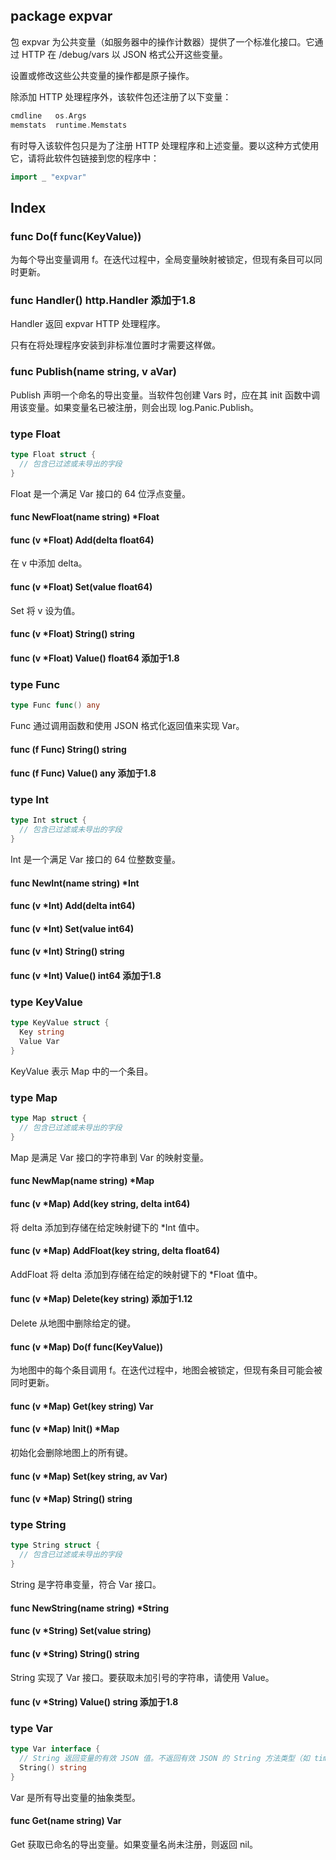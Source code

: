 ## package expvar

包 expvar 为公共变量（如服务器中的操作计数器）提供了一个标准化接口。它通过 HTTP 在 /debug/vars 以 JSON 格式公开这些变量。

设置或修改这些公共变量的操作都是原子操作。

除添加 HTTP 处理程序外，该软件包还注册了以下变量：

```go
cmdline   os.Args
memstats  runtime.Memstats
```

有时导入该软件包只是为了注册 HTTP 处理程序和上述变量。要以这种方式使用它，请将此软件包链接到您的程序中：

```go
import _ "expvar"
```

## Index

### func Do(f func(KeyValue))

为每个导出变量调用 f。在迭代过程中，全局变量映射被锁定，但现有条目可以同时更新。

### func Handler() http.Handler 添加于1.8

Handler 返回 expvar HTTP 处理程序。

只有在将处理程序安装到非标准位置时才需要这样做。

### func Publish(name string, v aVar)

Publish 声明一个命名的导出变量。当软件包创建 Vars 时，应在其 init 函数中调用该变量。如果变量名已被注册，则会出现 log.Panic.Publish。

### type Float

```go
type Float struct {
  // 包含已过滤或未导出的字段
}
```

Float 是一个满足 Var 接口的 64 位浮点变量。

#### func NewFloat(name string) *Float

#### func (v *Float) Add(delta float64)

在 v 中添加 delta。

#### func (v *Float) Set(value float64)

Set 将 v 设为值。

#### func (v *Float) String() string

#### func (v *Float) Value() float64 添加于1.8

### type Func

```go
type Func func() any
```

Func 通过调用函数和使用 JSON 格式化返回值来实现 Var。

#### func (f Func) String() string

#### func (f Func) Value() any 添加于1.8

### type Int

```go
type Int struct {
  // 包含已过滤或未导出的字段
}
```

Int 是一个满足 Var 接口的 64 位整数变量。

#### func NewInt(name string) *Int

#### func (v *Int) Add(delta int64)

#### func (v *Int) Set(value int64)

#### func (v *Int) String() string

#### func (v *Int) Value() int64 添加于1.8

### type KeyValue

```go
type KeyValue struct {
  Key string
  Value Var
}
```

KeyValue 表示 Map 中的一个条目。

### type Map

```go
type Map struct {
  // 包含已过滤或未导出的字段
}
```

Map 是满足 Var 接口的字符串到 Var 的映射变量。

#### func NewMap(name string) *Map

#### func (v *Map) Add(key string, delta int64)

将 delta 添加到存储在给定映射键下的 *Int 值中。

#### func (v *Map) AddFloat(key string, delta float64)

AddFloat 将 delta 添加到存储在给定的映射键下的 *Float 值中。

#### func (v *Map) Delete(key string) 添加于1.12

Delete 从地图中删除给定的键。

#### func (v *Map) Do(f func(KeyValue))

为地图中的每个条目调用 f。在迭代过程中，地图会被锁定，但现有条目可能会被同时更新。

#### func (v *Map) Get(key string) Var

#### func (v *Map) Init() *Map

初始化会删除地图上的所有键。

#### func (v *Map) Set(key string, av Var)

#### func (v *Map) String() string

### type String

```go
type String struct {
  // 包含已过滤或未导出的字段
}
```

String 是字符串变量，符合 Var 接口。

#### func NewString(name string) *String

#### func (v *String) Set(value string)

#### func (v *String) String() string

String 实现了 Var 接口。要获取未加引号的字符串，请使用 Value。

#### func (v *String) Value() string 添加于1.8

### type Var

```go
type Var interface {
  // String 返回变量的有效 JSON 值。不返回有效 JSON 的 String 方法类型（如 time.Time）不得用作 Var。
  String() string
}
```

Var 是所有导出变量的抽象类型。

#### func Get(name string) Var

Get 获取已命名的导出变量。如果变量名尚未注册，则返回 nil。